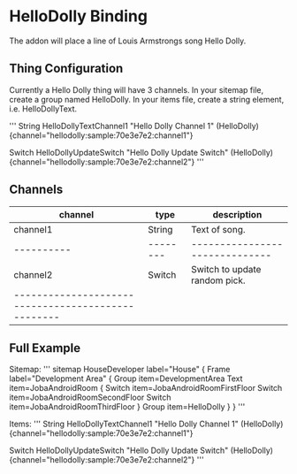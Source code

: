 # HelloDolly Binding

The addon will place a line of Louis Armstrongs song Hello Dolly. 


## Thing Configuration

Currently a Hello Dolly thing will have 3 channels.
In your sitemap file, create a group named HelloDolly.
In your items file, create a string element, i.e. HelloDollyText.

'''
String HelloDollyTextChannel1
    "Hello Dolly Channel 1"
    <none>
    (HelloDolly)
    {channel="hellodolly:sample:70e3e7e2:channel1"}

Switch HelloDollyUpdateSwitch
    "Hello Dolly Update Switch"
    <none>
    (HelloDolly)
    {channel="hellodolly:sample:70e3e7e2:channel2"}
'''

## Channels

| channel  | type   | description                  |
|----------|--------|------------------------------|
| channel1 | String | Text of song.                |
|----------|--------|------------------------------|
| channel2 | Switch | Switch to update random pick.|
|--------------------------------------------------|

## Full Example

Sitemap:
'''
sitemap HouseDeveloper label="House" {
    Frame label="Development Area" {
        Group item=DevelopmentArea
        Text item=JobaAndroidRoom {
            Switch item=JobaAndroidRoomFirstFloor
            Switch item=JobaAndroidRoomSecondFloor
            Switch item=JobaAndroidRoomThirdFloor
        }
        Group item=HelloDolly
    }
}
'''

Items:
'''
String HelloDollyTextChannel1
    "Hello Dolly Channel 1"
    <none>
    (HelloDolly)
    {channel="hellodolly:sample:70e3e7e2:channel1"}

Switch HelloDollyUpdateSwitch
    "Hello Dolly Update Switch"
    <none>
    (HelloDolly)
    {channel="hellodolly:sample:70e3e7e2:channel2"}
'''
